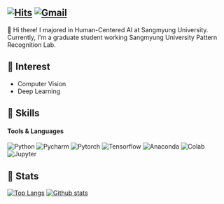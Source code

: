 ## [![Hits](https://hits.seeyoufarm.com/api/count/incr/badge.svg?url=https%3A%2F%2Fgithub.com%2FBaekJunhowo&count_bg=%23C83D3D&title_bg=%23555555&icon=&icon_color=%23C83D3D&title=hits&edge_flat=false)](https://hits.seeyoufarm.com) [![Gmail](https://img.shields.io/badge/Gmail-EA4335?style=flat&logo=Gmail&logoColor=white)](mailto:dolly21cc@gmail.com)

👋 Hi there! I majored in Human-Centered AI at Sangmyung University. <br>
Currently, I'm a graduate student working Sangmyung University Pattern Recognition Lab.


## 	💬 Interest
- Computer Vision
- Deep Learning


## 💪 Skills
#### Tools & Languages

![Python](https://img.shields.io/badge/Python-3776AB?style=flat&logo=Python&logoColor=white)
![Pycharm](https://img.shields.io/badge/Pycharm-000000?style=flat&logo=Pycharm&logoColor=white)
![Pytorch](https://img.shields.io/badge/Pytorch-EE4C2C?style=flat&logo=Pytorch&logoColor=white)
![Tensorflow](https://img.shields.io/badge/Tensorflow-FF6F00?style=flat&logo=Tensorflow&logoColor=white)
![Anaconda](https://img.shields.io/badge/Anaconda-44A833?style=flat&logo=Anaconda&logoColor=white)
![Colab](https://img.shields.io/badge/Colab-F9AB00?style=flat&logo=GoogleColab&logoColor=white)
![Jupyter](https://img.shields.io/badge/Jupyter-F37626?style=flat&logo=Jupyter&logoColor=white)


## 📝 Stats
[![Top Langs](https://github-readme-stats.vercel.app/api/top-langs/?username=BaekJunhowo&layout=compact&theme=gotham)](https://github.com/anuraghazra/github-readme-stats) [![Github stats](https://github-readme-stats.vercel.app/api?username=BaekJunhowo&theme=dark)](https://github.com/anuraghazra/github-readme-stats)
